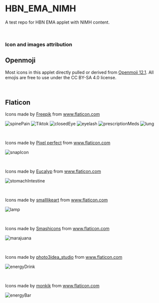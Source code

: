 # HBN_EMA_NIMH
A test repo for HBN EMA applet with NIMH content.
 
<br>


### Icon and images attribution

## Openmoji 
Most icons in this applet directly pulled or derived from [Openmoji 12.1](https://openmoji.org/). All emojis are free to use under the CC BY-SA 4.0 license.

<br>

## Flaticon

<div>Icons made by <a href="https://www.flaticon.com/authors/freepik" title="Freepik">Freepik</a> from <a href="https://www.flaticon.com/" title="Flaticon">www.flaticon.com</a></div>

![spinePain](https://raw.githubusercontent.com/hotavocado/openmoji/master/color/svg/new/spinePain.svg)
![Tiktok](https://raw.githubusercontent.com/hotavocado/openmoji/master/color/svg/new/tiktok.svg)
![closedEye](https://raw.githubusercontent.com/hotavocado/openmoji/master/color/svg/new/closedEye.svg)
![eyelash](https://raw.githubusercontent.com/hotavocado/openmoji/master/color/svg/new/eyelash.svg)
![prescriptionMeds](https://raw.githubusercontent.com/hotavocado/openmoji/master/color/svg/new/prescriptionMeds.svg)
![lung](https://raw.githubusercontent.com/hotavocado/openmoji/master/color/svg/new/lung.svg)


<br>

Icons made by <a href="https://www.flaticon.com/authors/pixel-perfect" title="Pixel perfect">Pixel perfect</a> from <a href="https://www.flaticon.com/" title="Flaticon"> www.flaticon.com</a>

![snapIcon](https://raw.githubusercontent.com/hotavocado/openmoji/master/color/svg/new/snapIcon.svg)


<br>

Icons made by <a href="https://www.flaticon.com/authors/eucalyp" title="Eucalyp">Eucalyp</a> from <a href="https://www.flaticon.com/" title="Flaticon"> www.flaticon.com</a>

![stomachIntestine](https://raw.githubusercontent.com/hotavocado/openmoji/master/color/svg/new/stomachIntestine.svg)

<br>

Icons made by <a href="https://www.flaticon.com/authors/smalllikeart" title="smalllikeart">smalllikeart</a> from <a href="https://www.flaticon.com/" title="Flaticon"> www.flaticon.com</a>

![lamp](https://raw.githubusercontent.com/hotavocado/openmoji/master/color/svg/new/lamp.svg)

<br>

Icons made by <a href="https://www.flaticon.com/authors/smashicons" title="Smashicons">Smashicons</a> from <a href="https://www.flaticon.com/" title="Flaticon"> www.flaticon.com</a>

![marajuana](https://raw.githubusercontent.com/hotavocado/openmoji/master/color/svg/new/marajuana.svg)

<br>

Icons made by <a href="https://www.flaticon.com/authors/photo3idea-studio" title="photo3idea_studio">photo3idea_studio</a> from <a href="https://www.flaticon.com/" title="Flaticon"> www.flaticon.com</a>

![energyDrink](https://raw.githubusercontent.com/hotavocado/openmoji/master/color/svg/new/energyDrink.svg)

<br>

Icons made by <a href="https://www.flaticon.com/authors/monkik" title="monkik">monkik</a> from <a href="https://www.flaticon.com/" title="Flaticon"> www.flaticon.com</a>

![energyBar](https://raw.githubusercontent.com/hotavocado/openmoji/master/color/svg/new/energyBar.svg)







